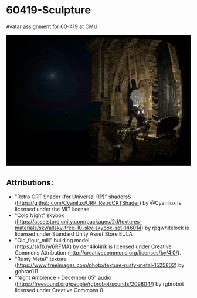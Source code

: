 # 60419-Sculpture
Avatar assignment for 60-419 at CMU

![Screen Shot](Renders/still.png)

## Attributions:
- "Retro CRT Shader (for Universal RP)" shadersS <br> 
	(https://github.com/Cyanilux/URP_RetroCRTShader) by @Cyanilux is licensed under the MIT license
- "Cold Night" skybox <br> 
	(https://assetstore.unity.com/packages/2d/textures-materials/sky/allsky-free-10-sky-skybox-set-146014) by rpgwhitelock is licensed under Standard Unity Asset Store EULA
- "Old_flour_mill" building model <br>
	(https://skfb.ly/6RFMA) by den4ik4irik is licensed under Creative Commons Attribution (http://creativecommons.org/licenses/by/4.0/).
- "Rusty Metal" texture <br>
	(https://www.freeimages.com/photo/texture-rusty-metal-1525802) by gobran111
- "Night Ambience - December 05" audio <br>
	(https://freesound.org/people/rgbrobot/sounds/209804/) by rgbrobot licensed under Creative Commons 0
